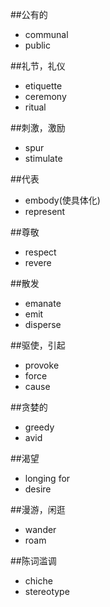 ##公有的
* communal
* public

##礼节，礼仪
* etiquette
* ceremony
* ritual

##刺激，激励
* spur
* stimulate

##代表
* embody(使具体化)
* represent

##尊敬
* respect
* revere

##散发
* emanate
* emit
* disperse

##驱使，引起
* provoke
* force
* cause

##贪婪的
* greedy
* avid

##渴望
 * longing for
 * desire
 
##漫游，闲逛
 * wander
 * roam
 
##陈词滥调
 * chiche
 * stereotype
